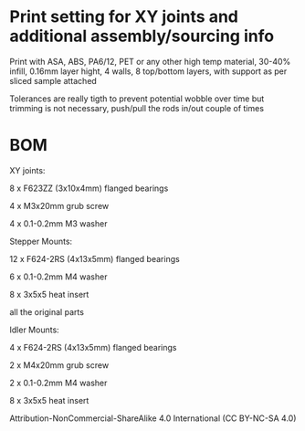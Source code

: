
# Print setting for XY joints and additional assembly/sourcing info
Print with ASA, ABS, PA6/12, PET or any other high temp material, 30-40% infill, 0.16mm layer hight, 4 walls, 8 top/bottom layers, with support as per sliced sample attached 

Tolerances are really tigth to prevent potential wobble over time but trimming is not necessary, push/pull the rods in/out couple of times   

# BOM
XY joints:

8 x F623ZZ (3x10x4mm) flanged bearings

4 x M3x20mm grub screw

4 x 0.1-0.2mm M3 washer



Stepper Mounts:

12 x F624-2RS (4x13x5mm) flanged bearings

6 x 0.1-0.2mm M4 washer

8 x 3x5x5 heat insert

all the original parts


Idler Mounts:

4 x F624-2RS (4x13x5mm) flanged bearings

2 x M4x20mm grub screw

2 x 0.1-0.2mm M4 washer

8 x 3x5x5 heat insert


Attribution-NonCommercial-ShareAlike 4.0 International (CC BY-NC-SA 4.0)



